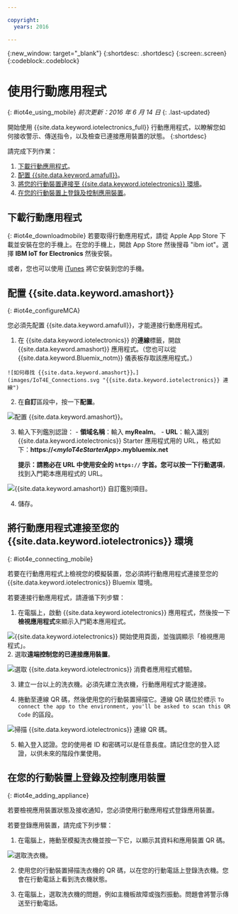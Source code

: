 ```yaml
---

copyright:
  years: 2016

---
```



<!-- Common attributes used in the template are defined as follows: -->
{:new_window: target="_blank"}
{:shortdesc: .shortdesc}
{:screen:.screen}
{:codeblock:.codeblock}

# 使用行動應用程式
{: #iot4e_using_mobile}
*前次更新：2016 年 6 月 14 日*
{: .last-updated}

開始使用 {{site.data.keyword.iotelectronics_full}} 行動應用程式，以瞭解您如何接收警示、傳送指令，以及檢查已連接應用裝置的狀態。
{:shortdesc}

請完成下列作業：
1. [下載行動應用程式](#iot4e_downloadmobile)。
2. [配置 {{site.data.keyword.amafull}}](#iot4e_configureMCA)。
3. [將您的行動裝置連接至 {{site.data.keyword.iotelectronics}} 環境](#iot4e_connecting_mobile)。
4. [在您的行動裝置上登錄及控制應用裝置](#iot4e_adding_appliance)。


 ## 下載行動應用程式
 {: #iot4e_downloadmobile}
若要取得行動應用程式，請從 Apple App Store 下載並安裝在您的手機上。在您的手機上，開啟 App Store 然後搜尋 "ibm iot"。選擇 **IBM IoT for Electronics** 然後安裝。

 或者，您也可以使用 [iTunes](https://itunes.apple.com/us/app/ibm-iot-for-electronics/id1103404928?ls=1&mt=8) 將它安裝到您的手機。

## 配置 {{site.data.keyword.amashort}}
{: #iot4e_configureMCA}

您必須先配置 {{site.data.keyword.amafull}}，才能連接行動應用程式。  

  1. 在 {{site.data.keyword.iotelectronics}} 的**連線**標籤，開啟 {{site.data.keyword.amashort}} 應用程式。（您也可以從 {{site.data.keyword.Bluemix_notm}} 儀表板存取該應用程式。）  

    ![如何尋找 {{site.data.keyword.amashort}}。](images/IoT4E_Connections.svg "{{site.data.keyword.iotelectronics}} 連線")

  2. 在**自訂**區段中，按一下**配置**。

   ![配置 {{site.data.keyword.amashort}}。](images/MCA_config_pg.svg "{{site.data.keyword.amashort}} 設定鑑別頁面")  

  3. 輸入下列鑑別認證：
    - **領域名稱**：輸入 **myRealm**。
    - **URL**：輸入識別 {{site.data.keyword.iotelectronics}} Starter 應用程式用的 URL，格式如下：**https://<*myIoT4eStarterApp*>.mybluemix.net**  

      **提示：**請務必在 URL 中使用安全的 `https://` 字首。您可以按一下**行動選項**，找到入門範本應用程式的 URL。

  ![{{site.data.keyword.amashort}} 自訂鑑別項目。](images/MCA_config_pg2.svg "{{site.data.keyword.amashort}} 自訂鑑別項目")  

  4. 儲存。

## 將行動應用程式連接至您的 {{site.data.keyword.iotelectronics}} 環境
{: #iot4e_connecting_mobile}

若要在行動應用程式上檢視您的模擬裝置，您必須將行動應用程式連接至您的 {{site.data.keyword.iotelectronics}} Bluemix 環境。

若要連接行動應用程式，請遵循下列步驟：

  1. 在電腦上，啟動 {{site.data.keyword.iotelectronics}} 應用程式，然後按一下**檢視應用程式**來顯示入門範本應用程式。  

  ![{{site.data.keyword.iotelectronics}} 開始使用頁面，並強調顯示「檢視應用程式」。](images/IoT4E_getting_started.svg "{{site.data.keyword.iotelectronics}} 開始使用頁面與檢視應用程式")  
  2. 選取**遠端控制您的已連接應用裝置**。

  ![選取 {{site.data.keyword.iotelectronics}} 消費者應用程式體驗。](images/IoT4E_consumer_app.svg "{{site.data.keyword.iotelectronics}} 消費者應用程式體驗")

  3. 建立一台以上的洗衣機。必須先建立洗衣機，行動應用程式才能連接。

  4.	捲動至連線 QR 碼，然後使用您的行動裝置掃描它。連線 QR 碼位於標示 `To connect the app to the environment, you'll be asked to scan this QR Code` 的區段。

  ![掃描 {{site.data.keyword.iotelectronics}} 連線 QR 碼。](images/iot4e_mobile_connect_QR.svg "{{site.data.keyword.iotelectronics}} 連線 QR 碼")

  5. 輸入登入認證。您的使用者 ID 和密碼可以是任意長度。請記住您的登入認證，以供未來的階段作業使用。  

## 在您的行動裝置上登錄及控制應用裝置
{: #iot4e_adding_appliance}

若要檢視應用裝置狀態及接收通知，您必須使用行動應用程式登錄應用裝置。

若要登錄應用裝置，請完成下列步驟：

  1. 在電腦上，捲動至模擬洗衣機並按一下它，以顯示其資料和應用裝置 QR 碼。

  ![選取洗衣機。](images/IoT4E_mobile_washer_QR.svg "選取洗衣機。")

  2.	使用您的行動裝置掃描洗衣機的 QR 碼，以在您的行動電話上登錄洗衣機。您會在行動電話上看到洗衣機狀態。

  3. 在電腦上，選取洗衣機的問題，例如主機板故障或強烈振動。問題會將警示傳送至行動電話。
